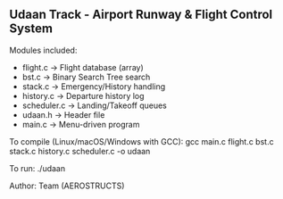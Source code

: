
Udaan Track - Airport Runway & Flight Control System
----------------------------------------------------

Modules included:
- flight.c     -> Flight database (array)
- bst.c        -> Binary Search Tree search
- stack.c      -> Emergency/History handling
- history.c    -> Departure history log
- scheduler.c  -> Landing/Takeoff queues
- udaan.h      -> Header file
- main.c       -> Menu-driven program

To compile (Linux/macOS/Windows with GCC):
    gcc main.c flight.c bst.c stack.c history.c scheduler.c -o udaan

To run:
    ./udaan

Author:  Team (AEROSTRUCTS)
